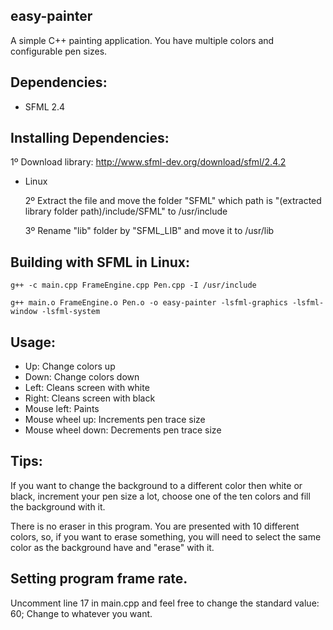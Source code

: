 ## easy-painter
A simple C++ painting application. You have multiple colors and configurable pen sizes.

## Dependencies:
- SFML 2.4

## Installing Dependencies:
1º Download library: http://www.sfml-dev.org/download/sfml/2.4.2
- Linux
  
  2º Extract the file and move the folder "SFML" which path is "(extracted library folder path)/include/SFML" to /usr/include
  
  3º Rename "lib" folder by "SFML_LIB" and move it to /usr/lib
 
## Building with SFML in Linux:
``g++ -c main.cpp FrameEngine.cpp Pen.cpp -I /usr/include``

``g++ main.o FrameEngine.o Pen.o -o easy-painter -lsfml-graphics -lsfml-window -lsfml-system``

## Usage:
- Up: Change colors up
- Down: Change colors down
- Left: Cleans screen with white
- Right: Cleans screen with black
- Mouse left: Paints
- Mouse wheel up: Increments pen trace size
- Mouse wheel down: Decrements pen trace size

## Tips:
If you want to change the background to a different color then white or black, increment your pen size a lot, choose one of the ten colors and fill the background with it.

There is no eraser in this program. You are presented with 10 different colors, so, if you want to erase something, you will need to select the same color as the background have and "erase" with it.
## Setting program frame rate.
Uncomment line 17 in main.cpp and feel free to change the standard value: 60; Change to whatever you want.

